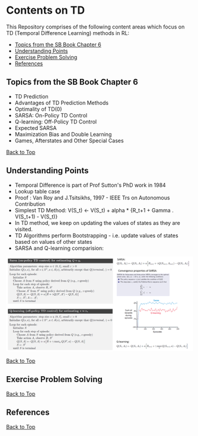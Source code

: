# Contents on TD
This Repository comprises of the following content areas which focus on TD (Temporal Difference Learning) methods in RL:

- [Topics from the SB Book Chapter 6](https://github.com/kkm24132/ReinforcementLearning/blob/main/04_TemporalDiff/ReadMe.md#topics-from-the-sb-book-chapter-6)
- [Understanding Points](https://github.com/kkm24132/ReinforcementLearning/blob/main/04_TemporalDiff/ReadMe.md#understanding-points)
- [Exercise Problem Solving](https://github.com/kkm24132/ReinforcementLearning/blob/main/04_TemporalDiff/ReadMe.md#exercise-problem-solving)
- [References](https://github.com/kkm24132/ReinforcementLearning/blob/main/04_TemporalDiff/ReadMe.md#references)


## Topics from the SB Book Chapter 6
- TD Prediction
- Advantages of TD Prediction Methods
- Optimality of TD(0)
- SARSA: On-Policy TD Control
- Q-learning: Off-Policy TD Control
- Expected SARSA
- Maximization Bias and Double Learning
- Games, Afterstates and Other Special Cases 


[Back to Top](https://github.com/kkm24132/ReinforcementLearning/blob/main/04_TemporalDiff/ReadMe.md#contents-on-td)

## Understanding Points

- Temporal Difference is part of Prof Sutton's PhD work in 1984
- Lookup table case
- Proof : Van Roy and J.Tsitsikhs, 1997 - IEEE Trs on Autonomous Contribution
- Simplest TD Method: V(S_t) <- V(S_t) + alpha * {R_t+1 + Gamma . V(S_t+1) - V(S_t)}
- In TD method, we keep on updating the values of states as they are visited.
- TD Algorithms perform Bootstrapping - i.e. update values of states based on values of other states
- SARSA and Q-learning comparision:

![SARSA vs Q-learning](https://github.com/kkm24132/ReinforcementLearning/blob/main/04_TemporalDiff/figure/SARSA_Qlearning.png)

[Back to Top](https://github.com/kkm24132/ReinforcementLearning/blob/main/04_TemporalDiff/ReadMe.md#contents-on-td)

## Exercise Problem Solving


[Back to Top](https://github.com/kkm24132/ReinforcementLearning/blob/main/04_TemporalDiff/ReadMe.md#contents-on-td)


## References


[Back to Top](https://github.com/kkm24132/ReinforcementLearning/blob/main/04_TemporalDiff/ReadMe.md#contents-on-td)


